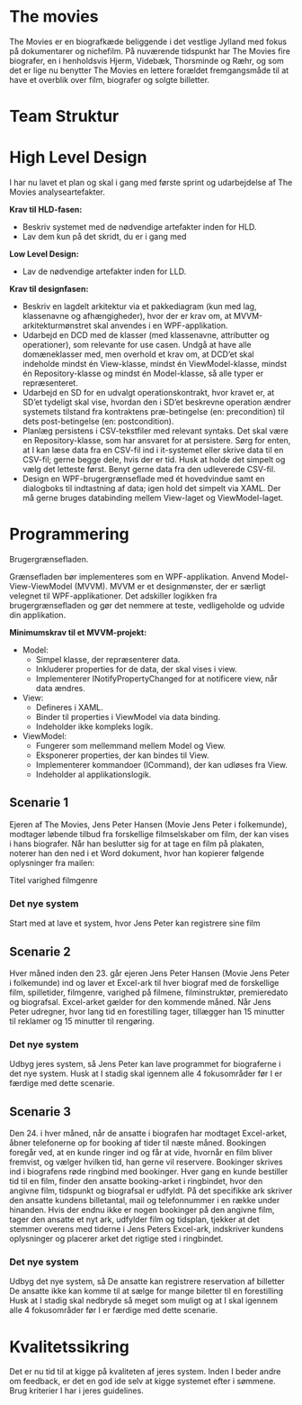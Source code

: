# The movies
The Movies er en biografkæde beliggende i det vestlige Jylland med fokus på dokumentarer og nichefilm. På nuværende tidspunkt har The Movies fire biografer, en i henholdsvis Hjerm, Videbæk, Thorsminde og Ræhr, og som det er lige nu benytter The Movies en lettere forældet fremgangsmåde til at have et overblik over film, biografer og solgte billetter.

# Team Struktur


# High Level Design
I har nu lavet et plan og skal i gang med første sprint og udarbejdelse af The Movies analyseartefakter.

**Krav til HLD-fasen:**
 - Beskriv systemet med de nødvendige artefakter inden for HLD.
 - Lav dem kun på det skridt, du er i gang med

**Low Level Design:**
- Lav de nødvendige artefakter inden for LLD.

**Krav til designfasen:**
- Beskriv en lagdelt arkitektur via et pakkediagram (kun med lag, klassenavne og afhængigheder), hvor der er krav om, at MVVM-arkitekturmønstret skal anvendes i en WPF-applikation.
- Udarbejd en DCD med de klasser (med klassenavne, attributter og operationer), som relevante for use casen. Undgå at have alle domæneklasser med, men overhold et krav om, at DCD’et skal indeholde mindst én View-klasse, mindst én ViewModel-klasse, mindst én Repository-klasse og mindst én Model-klasse, så alle typer er repræsenteret.
- Udarbejd en SD for en udvalgt operationskontrakt, hvor kravet er, at SD’et tydeligt skal vise, hvordan den i SD’et beskrevne operation ændrer systemets tilstand fra kontraktens præ-betingelse (en: precondition) til dets post-betingelse (en: postcondition).
- Planlæg persistens i CSV-tekstfiler med relevant syntaks. Det skal være en Repository-klasse, som har ansvaret for at persistere. Sørg for enten, at I kan læse data fra en CSV-fil ind i it-systemet eller skrive data til en CSV-fil; gerne begge dele, hvis der er tid. Husk at holde det simpelt og vælg det letteste først. Benyt gerne data fra den udleverede CSV-fil.
- Design en WPF-brugergrænseflade med ét hovedvindue samt en dialogboks til indtastning af data; igen hold det simpelt via XAML. Der må gerne bruges databinding mellem View-laget og ViewModel-laget.

# Programmering
Brugergrænsefladen.

Grænsefladen bør implementeres som en WPF-applikation. 
Anvend Model-View-ViewModel (MVVM). 
MVVM er et designmønster, der er særligt velegnet til WPF-applikationer. 
Det adskiller logikken fra brugergrænsefladen og gør det nemmere at teste, vedligeholde og udvide din applikation.

**Minimumskrav til et MVVM-projekt:**

- Model:
  - Simpel klasse, der repræsenterer data.
  - Inkluderer properties for de data, der skal vises i view.
  - Implementerer INotifyPropertyChanged for at notificere view, når data ændres.
- View:
  - Defineres i XAML.
  - Binder til properties i ViewModel via data binding.
  - Indeholder ikke kompleks logik.
- ViewModel:
  - Fungerer som mellemmand mellem Model og View.
  - Eksponerer properties, der kan bindes til View.
  - Implementerer kommandoer (ICommand), der kan udløses fra View.
  - Indeholder al applikationslogik.

## Scenarie 1
Ejeren af The Movies, Jens Peter Hansen (Movie Jens Peter i folkemunde), modtager løbende tilbud fra forskellige filmselskaber om film, der kan vises i hans biografer. Når han beslutter sig for at tage en film på plakaten, noterer han den ned i et Word dokument, hvor han kopierer følgende oplysninger fra mailen:

Titel
varighed
filmgenre

### Det nye system
Start med at lave et system, hvor Jens Peter kan registrere sine film

## Scenarie 2
Hver måned inden den 23. går ejeren Jens Peter Hansen (Movie Jens Peter i folkemunde) ind og laver et Excel-ark til hver biograf med de forskellige film, spilletider, filmgenre, varighed på filmene, filminstruktør, premieredato og biografsal.
Excel-arket gælder for den kommende måned. Når Jens Peter udregner, hvor lang tid en forestilling tager, tillægger han 15 minutter til reklamer og 15 minutter til rengøring.

### Det nye system
Udbyg jeres system, så Jens Peter kan lave programmet for biograferne i det nye system.
Husk at I stadig skal igennem alle 4 fokusområder før I er færdige med dette scenarie.

## Scenarie 3
Den 24. i hver måned, når de ansatte i biografen har modtaget Excel-arket, åbner telefonerne op for booking af tider til næste måned. Bookingen foregår ved, at en kunde ringer ind og får at vide, hvornår en film bliver fremvist, og vælger hvilken tid, han gerne vil reservere. Bookinger skrives ind i biografens røde ringbind med bookinger. Hver gang en kunde bestiller tid til en film, finder den ansatte booking-arket i ringbindet, hvor den angivne film, tidspunkt og biografsal er udfyldt. På det specifikke ark skriver den ansatte kundens billetantal, mail og telefonnummer i en række under hinanden. Hvis der endnu ikke er nogen bookinger på den angivne film, tager den ansatte et nyt ark, udfylder film og tidsplan, tjekker at det stemmer overens med tiderne i Jens Peters Excel-ark, indskriver kundens oplysninger og placerer arket det rigtige sted i ringbindet.

### Det nye system
Udbyg det nye system, så 
De ansatte kan registrere reservation af billetter
De ansatte ikke kan komme til at sælge for mange biletter til en forestilling
Husk at I stadig skal nedbryde så meget som muligt og at I skal igennem alle 4 fokusområder før I er færdige med dette scenarie.

# Kvalitetssikring
Det er nu tid til at kigge på kvaliteten af jeres system. Inden I beder andre om feedback, er det en god ide selv at kigge systemet efter i sømmene. Brug kriterier I har i jeres guidelines.
